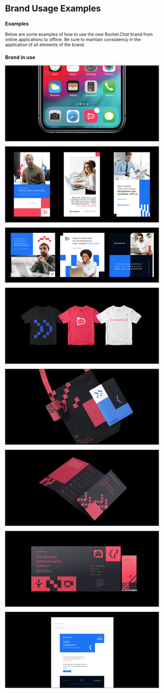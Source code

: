 # Brand Usage Examples

### Examples

Below are some examples of how to use the new Rocket.Chat brand from online applications to offline. Be sure to maintain consistency in the application of all elements of the brand.



### Brand in use

![](../../.gitbook/assets/01.jpg)

![](../../.gitbook/assets/insta.jpg)

![](../../.gitbook/assets/insta02.jpg)

![](../../.gitbook/assets/02.jpg)

![](../../.gitbook/assets/03.jpg)

![](../../.gitbook/assets/04.jpg)

![](../../.gitbook/assets/05.jpg)

![](../../.gitbook/assets/07.jpg)

